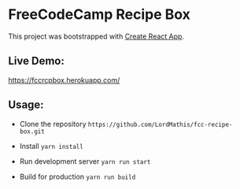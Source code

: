 # FreeCodeCamp Recipe Box

This project was bootstrapped with [Create React App](https://github.com/facebookincubator/create-react-app).

## Live Demo:

https://fccrcpbox.herokuapp.com/

## Usage:
* Clone the repository
`https://github.com/LordMathis/fcc-recipe-box.git`

* Install
`yarn install`

* Run development server
`yarn run start`

* Build for production
`yarn run build`
